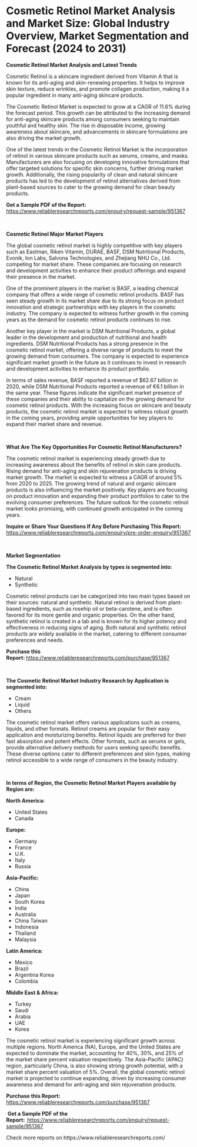 <p><h1>Cosmetic Retinol Market Analysis and Market Size: Global Industry Overview, Market Segmentation and Forecast (2024 to 2031)</h1></p><p><strong>Cosmetic Retinol Market Analysis and Latest Trends</strong></p>
<p><p>Cosmetic Retinol is a skincare ingredient derived from Vitamin A that is known for its anti-aging and skin-renewing properties. It helps to improve skin texture, reduce wrinkles, and promote collagen production, making it a popular ingredient in many anti-aging skincare products.</p><p>The Cosmetic Retinol Market is expected to grow at a CAGR of 11.6% during the forecast period. This growth can be attributed to the increasing demand for anti-aging skincare products among consumers seeking to maintain youthful and healthy skin. The rise in disposable income, growing awareness about skincare, and advancements in skincare formulations are also driving the market growth.</p><p>One of the latest trends in the Cosmetic Retinol Market is the incorporation of retinol in various skincare products such as serums, creams, and masks. Manufacturers are also focusing on developing innovative formulations that offer targeted solutions for specific skin concerns, further driving market growth. Additionally, the rising popularity of clean and natural skincare products has led to the development of retinol alternatives derived from plant-based sources to cater to the growing demand for clean beauty products.</p></p>
<p><strong>Get a Sample PDF of the Report:&nbsp;</strong> <a href="https://www.reliableresearchreports.com/enquiry/request-sample/951367">https://www.reliableresearchreports.com/enquiry/request-sample/951367</a></p>
<p>&nbsp;</p>
<p><strong>Cosmetic Retinol Major Market Players</strong></p>
<p><p>The global cosmetic retinol market is highly competitive with key players such as Eastman, Riken Vitamin, DURAE, BASF, DSM Nutritional Products, Evonik, Ion Labs, Salvona Technologies, and Zhejiang NHU Co., Ltd. competing for market share. These companies are focusing on research and development activities to enhance their product offerings and expand their presence in the market.</p><p>One of the prominent players in the market is BASF, a leading chemical company that offers a wide range of cosmetic retinol products. BASF has seen steady growth in its market share due to its strong focus on product innovation and strategic partnerships with key players in the cosmetic industry. The company is expected to witness further growth in the coming years as the demand for cosmetic retinol products continues to rise.</p><p>Another key player in the market is DSM Nutritional Products, a global leader in the development and production of nutritional and health ingredients. DSM Nutritional Products has a strong presence in the cosmetic retinol market, offering a diverse range of products to meet the growing demand from consumers. The company is expected to experience significant market growth in the future as it continues to invest in research and development activities to enhance its product portfolio.</p><p>In terms of sales revenue, BASF reported a revenue of $62.67 billion in 2020, while DSM Nutritional Products reported a revenue of €6.1 billion in the same year. These figures indicate the significant market presence of these companies and their ability to capitalize on the growing demand for cosmetic retinol products. With the increasing focus on skincare and beauty products, the cosmetic retinol market is expected to witness robust growth in the coming years, providing ample opportunities for key players to expand their market share and revenue.</p></p>
<p>&nbsp;</p>
<p><strong>What Are The Key Opportunities For Cosmetic Retinol Manufacturers?</strong></p>
<p><p>The cosmetic retinol market is experiencing steady growth due to increasing awareness about the benefits of retinol in skin care products. Rising demand for anti-aging and skin rejuvenation products is driving market growth. The market is expected to witness a CAGR of around 5% from 2020 to 2025. The growing trend of natural and organic skincare products is also influencing the market positively. Key players are focusing on product innovation and expanding their product portfolios to cater to the evolving consumer preferences. The future outlook for the cosmetic retinol market looks promising, with continued growth anticipated in the coming years.</p></p>
<p><strong>Inquire or Share Your Questions If Any Before Purchasing This Report:</strong> <a href="https://www.reliableresearchreports.com/enquiry/pre-order-enquiry/951367">https://www.reliableresearchreports.com/enquiry/pre-order-enquiry/951367</a></p>
<p>&nbsp;</p>
<p><strong>Market Segmentation</strong></p>
<p><strong>The Cosmetic Retinol Market Analysis by types is segmented into:</strong></p>
<p><ul><li>Natural</li><li>Synthetic</li></ul></p>
<p><p>Cosmetic retinol products can be categorized into two main types based on their sources: natural and synthetic. Natural retinol is derived from plant-based ingredients, such as rosehip oil or beta-carotene, and is often favored for its more gentle and organic properties. On the other hand, synthetic retinol is created in a lab and is known for its higher potency and effectiveness in reducing signs of aging. Both natural and synthetic retinol products are widely available in the market, catering to different consumer preferences and needs.</p></p>
<p><strong>Purchase this Report:&nbsp;</strong><a href="https://www.reliableresearchreports.com/purchase/951367">https://www.reliableresearchreports.com/purchase/951367</a></p>
<p>&nbsp;</p>
<p><strong>The Cosmetic Retinol Market Industry Research by Application is segmented into:</strong></p>
<p><ul><li>Cream</li><li>Liquid</li><li>Others</li></ul></p>
<p><p>The cosmetic retinol market offers various applications such as creams, liquids, and other formats. Retinol creams are popular for their easy application and moisturizing benefits. Retinol liquids are preferred for their fast absorption and potent effects. Other formats, such as serums or gels, provide alternative delivery methods for users seeking specific benefits. These diverse options cater to different preferences and skin types, making retinol accessible to a wide range of consumers in the beauty industry.</p></p>
<p>&nbsp;</p>
<p><strong>In terms of Region, the Cosmetic Retinol Market Players available by Region are:</strong></p>
<p>
    <p> <strong> North America: </strong>
        <ul>
            <li>United States</li>
            <li>Canada</li>
        </ul>
        </p> 
    <p> <strong> Europe: </strong>
        <ul>
            <li>Germany</li>
            <li>France</li>
            <li>U.K.</li>
            <li>Italy</li>
            <li>Russia</li>
        </ul>
        </p> 
    <p> <strong> Asia-Pacific: </strong>
        <ul>
            <li>China</li>
            <li>Japan</li>
            <li>South Korea</li>
            <li>India</li>
            <li>Australia</li>
            <li>China Taiwan</li>
            <li>Indonesia</li>
            <li>Thailand</li>
            <li>Malaysia</li>
        </ul>
        </p> 
    <p> <strong> Latin America: </strong>
        <ul>
            <li>Mexico</li>
            <li>Brazil</li>
            <li>Argentina Korea</li>
            <li>Colombia</li>
        </ul>
        </p> 
    <p> <strong> Middle East & Africa: </strong>
        <ul>
            <li>Turkey</li>
            <li>Saudi</li>
            <li>Arabia</li>
            <li>UAE</li>
            <li>Korea</li>
        </ul>
    </p>
    </p>
<p><p>The cosmetic retinol market is experiencing significant growth across multiple regions. North America (NA), Europe, and the United States are expected to dominate the market, accounting for 40%, 30%, and 25% of the market share percent valuation respectively. The Asia-Pacific (APAC) region, particularly China, is also showing strong growth potential, with a market share percent valuation of 5%. Overall, the global cosmetic retinol market is projected to continue expanding, driven by increasing consumer awareness and demand for anti-aging and skin rejuvenation products.</p></p>
<p><strong>Purchase this Report: </strong><a href="https://www.reliableresearchreports.com/purchase/951367">https://www.reliableresearchreports.com/purchase/951367</a></p>
<p>&nbsp;<strong>Get a Sample PDF of the Report:&nbsp;&nbsp;</strong><a href="https://www.reliableresearchreports.com/enquiry/request-sample/951367">https://www.reliableresearchreports.com/enquiry/request-sample/951367</a></p>
<p><strong></strong></p>
<p>Check more reports on https://www.reliableresearchreports.com/</p>